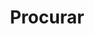 ---
title: "Procurar" # in any language you want
layout: "procurar" # is necessary
summary: "procurar"
placeholder: "O que você está procurando?"
---